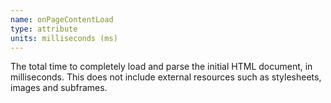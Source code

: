 ```yaml
---
name: onPageContentLoad
type: attribute
units: milliseconds (ms)
---
```


The total time to completely load and parse the initial HTML document, in milliseconds. This does not include external resources such as stylesheets, images and subframes.